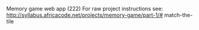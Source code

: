 Memory game web app (222)
For raw project instructions see: http://syllabus.africacode.net/projects/memory-game/part-1/# match-the-tile
